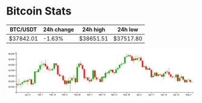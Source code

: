# Bitcoin Stats

BTC/USDT|24h change|24h high|24h low|
|---|---|---|---|
|$37842.01|-1.63%|$38651.51|$37517.80|

<img src="./chart.svg">
